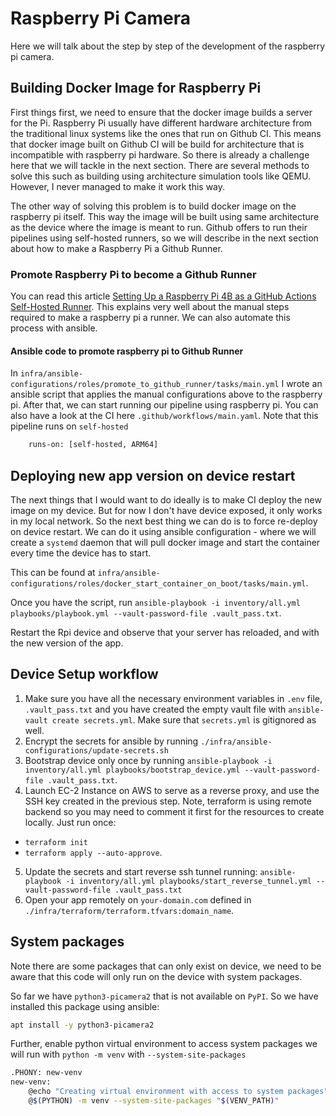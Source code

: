 # Raspberry Pi Camera

Here we will talk about the step by step of the development of the raspberry pi camera. 


## Building Docker Image for Raspberry Pi

First things first, we need to ensure that the docker image builds a server for the Pi. Raspberry Pi usually have different hardware architecture from the traditional linux systems like the ones that run on Github CI. This means that docker image built on Github CI will be build for architecture that is incompatible with raspberry pi hardware. So there is already a challenge here that we will tackle in the next section. There are several methods to solve this such as building using architecture simulation tools like QEMU. However, I never managed to make it work this way. 

The other way of solving this problem is to build docker image on the raspberry pi itself. This way the image will be built using same architecture as the device where the image is meant to run. Github offers to run their pipelines using self-hosted runners, so we will describe in the next section about how to make a Raspberry Pi a Github Runner. 

### Promote Raspberry Pi to become a Github Runner

You can read this article [Setting Up a Raspberry Pi 4B as a GitHub Actions Self-Hosted Runner](https://www.vvasylkovskyi.com/posts/configuring-rpi-as-github-runner). This explains very well about the manual steps required to make a raspberry pi a runner. We can also automate this process with ansible. 

#### Ansible code to promote raspberry pi to Github Runner 

In `infra/ansible-configurations/roles/promote_to_github_runner/tasks/main.yml` I wrote an ansible script that applies the manual configurations above to the raspberry pi. After that, we can start running our pipeline using raspberry pi. You can also have a look at the CI here `.github/workflows/main.yaml`. Note that this pipeline runs on `self-hosted`

```sh
    runs-on: [self-hosted, ARM64]
```

## Deploying new app version on device restart

The next things that I would want to do ideally is to make CI deploy the new image on my device. But for now I don't have device exposed, it only works in my local network. So the next best thing we can do is to force re-deploy on device restart. We can do it using ansible configuration - where we will create a `systemd` daemon that will pull docker image and start the container every time the device has to start. 

This can be found at `infra/ansible-configurations/roles/docker_start_container_on_boot/tasks/main.yml`. 

Once you have the script, run `ansible-playbook -i inventory/all.yml playbooks/playbook.yml --vault-password-file .vault_pass.txt`. 

Restart the Rpi device and observe that your server has reloaded, and with the new version of the app.


## Device Setup workflow 

1. Make sure you have all the necessary environment variables in `.env` file, `.vault_pass.txt` and you have created the empty vault file with `ansible-vault create secrets.yml`. Make sure that `secrets.yml` is gitignored as well.
2. Encrypt the secrets for ansible by running `./infra/ansible-configurations/update-secrets.sh`
3. Bootstrap device only once by running `ansible-playbook -i inventory/all.yml playbooks/bootstrap_device.yml --vault-password-file .vault_pass.txt`.
4. Launch EC-2 Instance on AWS to serve as a reverse proxy, and use the SSH key created in the previous step. Note, terraform is using remote backend so you may need to comment it first for the resources to create locally. Just run once:
  - `terraform init`
  - `terraform apply --auto-approve`.
5. Update the secrets and start reverse ssh tunnel running: `ansible-playbook -i inventory/all.yml playbooks/start_reverse_tunnel.yml --vault-password-file .vault_pass.txt`
6. Open your app remotely on `your-domain.com` defined in `./infra/terraform/terraform.tfvars:domain_name`. 



## System packages

Note there are some packages that can only exist on device, we need to be aware that this code will only run on the device with system packages. 

So far we have `python3-picamera2` that is not available on `PyPI`. So we have installed this package using ansible: 

```sh
apt install -y python3-picamera2
```

Further, enable python virtual environment to access system packages we will run with `python -m venv` with `--system-site-packages`

```sh
.PHONY: new-venv
new-venv:
	@echo "Creating virtual environment with access to system packages"
	@$(PYTHON) -m venv --system-site-packages "$(VENV_PATH)"
```